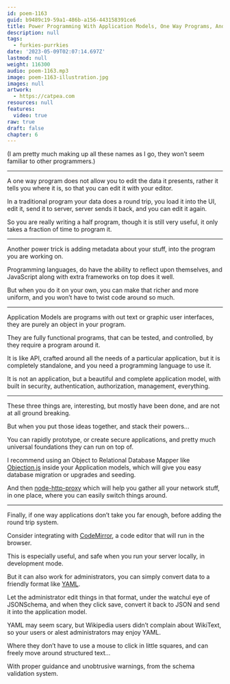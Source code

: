 ```yaml
---
id: poem-1163
guid: b9489c19-59a1-486b-a156-443158391ce6
title: Power Programming With Application Models, One Way Programs, And Metadata
description: null
tags:
  - furkies-purrkies
date: '2023-05-09T02:07:14.697Z'
lastmod: null
weight: 116300
audio: poem-1163.mp3
image: poem-1163-illustration.jpg
images: null
artwork:
  - https://catpea.com
resources: null
features:
  video: true
raw: true
draft: false
chapter: 6
---
```


(I am pretty much making up all these names as I go,
they won’t seem familiar to other programmers.)

---

A one way program does not allow you to edit the data it presents,
rather it tells you where it is, so that you can edit it with your editor.

In a traditional program your data does a round trip, you load it into the UI,
edit it, send it to server, server sends it back, and you can edit it again.

So you are really writing a half program,
though it is still very useful, it only takes a fraction of time to program it.

---

Another power trick is adding metadata about your stuff,
into the program you are working on.

Programming languages, do have the ability to reflect upon themselves,
and JavaScript along with extra frameworks on top does it well.

But when you do it on your own, you can make that richer and more uniform,
and you won’t have to twist code around so much.

---

Application Models are programs with out text or graphic user interfaces,
they are purely an object in your program.

They are fully functional programs, that can be tested,
and controlled, by they require a program around it.

It is like API, crafted around all the needs of a particular application,
but it is completely standalone, and you need a programming language to use it.

It is not an application, but a beautiful and complete application model,
with built in security, authentication, authorization, management, everything.

---

These three things are, interesting,
but mostly have been done, and are not at all ground breaking.

But when you put those ideas together,
and stack their powers...

You can rapidly prototype, or create secure applications,
and pretty much universal foundations they can run on top of.

I recommend using an Object to Relational Database Mapper like [Objection.js][1]
inside your Application models,
which will give you easy database migration or upgrades and seeding.

And then [node-http-proxy][2] which will help you gather all your network stuff, in one place,
where you can easily switch things around.

---

Finally, if one way applications don’t take you far enough,
before adding the round trip system.

Consider integrating with [CodeMirror][3],
a code editor that will run in the browser.

This is especially useful, and safe when you run your server locally,
in development mode.

But it can also work for administrators,
you can simply convert data to a friendly format like [YAML][4].

Let the administrator edit things in that format, under the watchul eye of JSONSchema,
and when they click save, convert it back to JSON and send it into the application model.

YAML may seem scary, but Wikipedia users didn’t complain about WikiText,
so your users or alest administrators may enjoy YAML.

Where they don’t have to use a mouse to click in little squares,
and can freely move around structured text…

With proper guidance and unobtrusive warnings,
from the schema validation system.


[1]: https://vincit.github.io/objection.js/
[2]: https://github.com/http-party/node-http-proxy
[3]: https://codemirror.net/
[4]: http://nodeca.github.io/js-yaml/
